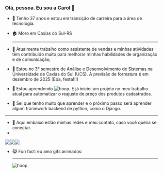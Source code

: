 ### Olá, pessoa. Eu sou a Carol 👋

-  :woman: Tenho 37 anos e estou em transição de carreira para a área de tecnologia.

- :house: Moro em Caxias do Sul-RS
  ***
- :construction_worker: Atualmente trabalho como assistente de vendas e minhas atividades têm contribuído muito para melhorar minhas habilidades de organização e de comunicação;
  
- :school: Estou no 3º semestre de Análise e Desenvolvimento de Sistemas na Universidade de Caxias do Sul (UCS). A previsão de formatura é em dezembro de 2025 (Eba, festa!!!)
  
- :orange_book: Estou aprendendo ![hoop](https://img.shields.io/badge/Python-FFD43B?style=for-the-badge&logo=python&logoColor=blue). E já iniciei um projeto no meu trabalho atual para automatizar o reajuste de preço dos produtos cadastrados.

- :dart: Sei que tenho muito que aprender e o próximo passo será aprender algum framework backend de python, como o Django.
***
- :calling: Aqui embaixo estão minhas redes e meu contato, caso você queira se conectar.
- <div>
<a href="https://www.linkedin.com/in/carol-silveira" target="_blank"><img loading="lazy" src="https://img.shields.io/badge/-LinkedIn-%230077B5?style=for-the-badge&logo=linkedin&logoColor=white" target="_blank"></a><a href="https://instagram.com/carolsilveira_1986?igsh=MTM3bGw2ajZ6eHZ6bg==" target="_blank"><img loading="lazy" src="https://img.shields.io/badge/-Instagram-%23E4405F?style=for-the-badge&logo=instagram&logoColor=white" target="_blank"></a><a href = "mailto:carolreis170486@gmail.com"><img loading="lazy" src="https://img.shields.io/badge/Gmail-D14836?style=for-the-badge&logo=gmail&logoColor=white" target="_blank"></a>
</div>

- :joy_cat: Fun fact: eu amo gifs animados: <hr>
  ![hoop](https://media.giphy.com/media/yoJC2GnSClbPOkV0eA/giphy.gif?cid=790b7611sm6aa4ffsc45go8ur116t7p4he6tgnarugf021ss&ep=v1_gifs_search&rid=giphy.gif&ct=g)
